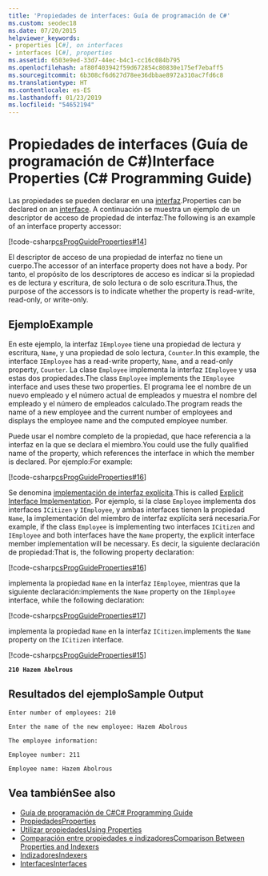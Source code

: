 ```yaml
---
title: 'Propiedades de interfaces: Guía de programación de C#'
ms.custom: seodec18
ms.date: 07/20/2015
helpviewer_keywords:
- properties [C#], on interfaces
- interfaces [C#], properties
ms.assetid: 6503e9ed-33d7-44ec-b4c1-cc16c084b795
ms.openlocfilehash: af80f403942f59d672854c80830e175ef7ebaff5
ms.sourcegitcommit: 6b308cf6d627d78ee36dbbae8972a310ac7fd6c8
ms.translationtype: HT
ms.contentlocale: es-ES
ms.lasthandoff: 01/23/2019
ms.locfileid: "54652194"
---
```

# <a name="interface-properties-c-programming-guide"></a><span data-ttu-id="813ba-102">Propiedades de interfaces (Guía de programación de C#)</span><span class="sxs-lookup"><span data-stu-id="813ba-102">Interface Properties (C# Programming Guide)</span></span>
<span data-ttu-id="813ba-103">Las propiedades se pueden declarar en una [interfaz](../../../csharp/language-reference/keywords/interface.md).</span><span class="sxs-lookup"><span data-stu-id="813ba-103">Properties can be declared on an [interface](../../../csharp/language-reference/keywords/interface.md).</span></span> <span data-ttu-id="813ba-104">A continuación se muestra un ejemplo de un descriptor de acceso de propiedad de interfaz:</span><span class="sxs-lookup"><span data-stu-id="813ba-104">The following is an example of an interface property accessor:</span></span>  
  
 [!code-csharp[csProgGuideProperties#14](../../../csharp/programming-guide/classes-and-structs/codesnippet/CSharp/interface-properties_1.cs)]  
  
 <span data-ttu-id="813ba-105">El descriptor de acceso de una propiedad de interfaz no tiene un cuerpo.</span><span class="sxs-lookup"><span data-stu-id="813ba-105">The accessor of an interface property does not have a body.</span></span> <span data-ttu-id="813ba-106">Por tanto, el propósito de los descriptores de acceso es indicar si la propiedad es de lectura y escritura, de solo lectura o de solo escritura.</span><span class="sxs-lookup"><span data-stu-id="813ba-106">Thus, the purpose of the accessors is to indicate whether the property is read-write, read-only, or write-only.</span></span>  
  
## <a name="example"></a><span data-ttu-id="813ba-107">Ejemplo</span><span class="sxs-lookup"><span data-stu-id="813ba-107">Example</span></span>  
 <span data-ttu-id="813ba-108">En este ejemplo, la interfaz `IEmployee` tiene una propiedad de lectura y escritura, `Name`, y una propiedad de solo lectura, `Counter`.</span><span class="sxs-lookup"><span data-stu-id="813ba-108">In this example, the interface `IEmployee` has a read-write property, `Name`, and a read-only property, `Counter`.</span></span> <span data-ttu-id="813ba-109">La clase `Employee` implementa la interfaz `IEmployee` y usa estas dos propiedades.</span><span class="sxs-lookup"><span data-stu-id="813ba-109">The class `Employee` implements the `IEmployee` interface and uses these two properties.</span></span> <span data-ttu-id="813ba-110">El programa lee el nombre de un nuevo empleado y el número actual de empleados y muestra el nombre del empleado y el número de empleados calculado.</span><span class="sxs-lookup"><span data-stu-id="813ba-110">The program reads the name of a new employee and the current number of employees and displays the employee name and the computed employee number.</span></span>  
  
 <span data-ttu-id="813ba-111">Puede usar el nombre completo de la propiedad, que hace referencia a la interfaz en la que se declara el miembro.</span><span class="sxs-lookup"><span data-stu-id="813ba-111">You could use the fully qualified name of the property, which references the interface in which the member is declared.</span></span> <span data-ttu-id="813ba-112">Por ejemplo:</span><span class="sxs-lookup"><span data-stu-id="813ba-112">For example:</span></span>  
  
 [!code-csharp[csProgGuideProperties#16](../../../csharp/programming-guide/classes-and-structs/codesnippet/CSharp/interface-properties_2.cs)]  
  
 <span data-ttu-id="813ba-113">Se denomina [implementación de interfaz explícita](../../../csharp/programming-guide/interfaces/explicit-interface-implementation.md).</span><span class="sxs-lookup"><span data-stu-id="813ba-113">This is called [Explicit Interface Implementation](../../../csharp/programming-guide/interfaces/explicit-interface-implementation.md).</span></span> <span data-ttu-id="813ba-114">Por ejemplo, si la clase `Employee` implementa dos interfaces `ICitizen` y `IEmployee`, y ambas interfaces tienen la propiedad `Name`, la implementación del miembro de interfaz explícita será necesaria.</span><span class="sxs-lookup"><span data-stu-id="813ba-114">For example, if the class `Employee` is implementing two interfaces `ICitizen` and `IEmployee` and both interfaces have the `Name` property, the explicit interface member implementation will be necessary.</span></span> <span data-ttu-id="813ba-115">Es decir, la siguiente declaración de propiedad:</span><span class="sxs-lookup"><span data-stu-id="813ba-115">That is, the following property declaration:</span></span>  
  
 [!code-csharp[csProgGuideProperties#16](../../../csharp/programming-guide/classes-and-structs/codesnippet/CSharp/interface-properties_2.cs)]  
  
 <span data-ttu-id="813ba-116">implementa la propiedad `Name` en la interfaz `IEmployee`, mientras que la siguiente declaración:</span><span class="sxs-lookup"><span data-stu-id="813ba-116">implements the `Name` property on the `IEmployee` interface, while the following declaration:</span></span>  
  
 [!code-csharp[csProgGuideProperties#17](../../../csharp/programming-guide/classes-and-structs/codesnippet/CSharp/interface-properties_3.cs)]  
  
 <span data-ttu-id="813ba-117">implementa la propiedad `Name` en la interfaz `ICitizen`.</span><span class="sxs-lookup"><span data-stu-id="813ba-117">implements the `Name` property on the `ICitizen` interface.</span></span>  
  
 [!code-csharp[csProgGuideProperties#15](../../../csharp/programming-guide/classes-and-structs/codesnippet/CSharp/interface-properties_4.cs)]  
  
  **`210 Hazem Abolrous`**    
## <a name="sample-output"></a><span data-ttu-id="813ba-118">Resultados del ejemplo</span><span class="sxs-lookup"><span data-stu-id="813ba-118">Sample Output</span></span>  
 `Enter number of employees: 210`  
  
 `Enter the name of the new employee: Hazem Abolrous`  
  
 `The employee information:`  
  
 `Employee number: 211`  
  
 `Employee name: Hazem Abolrous`  
  
## <a name="see-also"></a><span data-ttu-id="813ba-119">Vea también</span><span class="sxs-lookup"><span data-stu-id="813ba-119">See also</span></span>

- [<span data-ttu-id="813ba-120">Guía de programación de C#</span><span class="sxs-lookup"><span data-stu-id="813ba-120">C# Programming Guide</span></span>](../../../csharp/programming-guide/index.md)
- [<span data-ttu-id="813ba-121">Propiedades</span><span class="sxs-lookup"><span data-stu-id="813ba-121">Properties</span></span>](../../../csharp/programming-guide/classes-and-structs/properties.md)
- [<span data-ttu-id="813ba-122">Utilizar propiedades</span><span class="sxs-lookup"><span data-stu-id="813ba-122">Using Properties</span></span>](../../../csharp/programming-guide/classes-and-structs/using-properties.md)
- [<span data-ttu-id="813ba-123">Comparación entre propiedades e indizadores</span><span class="sxs-lookup"><span data-stu-id="813ba-123">Comparison Between Properties and Indexers</span></span>](../../../csharp/programming-guide/indexers/comparison-between-properties-and-indexers.md)
- [<span data-ttu-id="813ba-124">Indizadores</span><span class="sxs-lookup"><span data-stu-id="813ba-124">Indexers</span></span>](../../../csharp/programming-guide/indexers/index.md)
- [<span data-ttu-id="813ba-125">Interfaces</span><span class="sxs-lookup"><span data-stu-id="813ba-125">Interfaces</span></span>](../../../csharp/programming-guide/interfaces/index.md)
